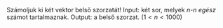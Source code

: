 Számoljuk ki két vektor belső szorzatát! Input: két sor, melyek $n$-$n$ 
*egész* számot tartalmaznak. Output: a belső szorzat. ($1<n<1000$)

